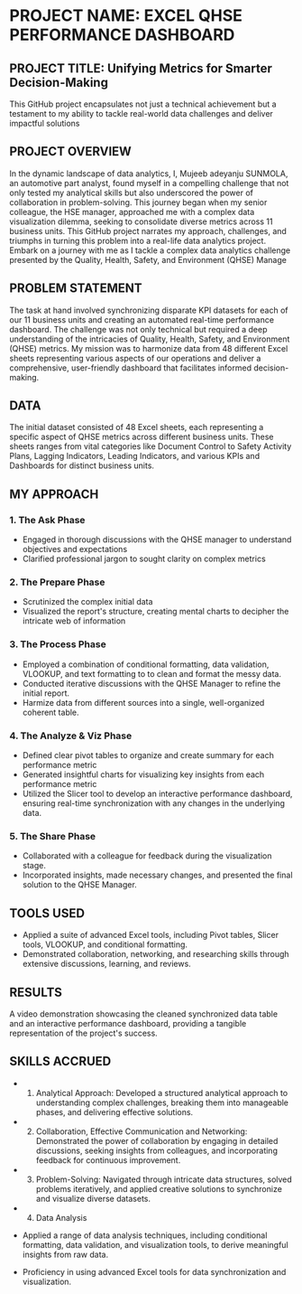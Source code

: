 # PROJECT NAME: EXCEL QHSE PERFORMANCE DASHBOARD
## PROJECT TITLE: Unifying Metrics for Smarter Decision-Making
This GitHub project encapsulates not just a technical achievement but a testament to my ability to tackle real-world data challenges and deliver impactful solutions

## PROJECT OVERVIEW
In the dynamic landscape of data analytics, I, Mujeeb adeyanju SUNMOLA, an automotive part analyst, found myself in a compelling challenge that not only tested my analytical skills but also underscored the power of collaboration in problem-solving. This journey began when my senior colleague, the HSE manager, approached me with a complex data visualization dilemma, seeking to consolidate diverse metrics across 11 business units. This GitHub project narrates my approach, challenges, and triumphs in turning this problem into a real-life data analytics project. Embark on a journey with me as I tackle a complex data analytics challenge presented by the Quality, Health, Safety, and Environment (QHSE) Manage

## PROBLEM STATEMENT
The task at hand involved synchronizing disparate KPI datasets for each of our 11 business units and creating an automated real-time performance dashboard. The challenge was not only technical but required a deep understanding of the intricacies of Quality, Health, Safety, and Environment (QHSE) metrics. My mission was to harmonize data from 48 different Excel sheets representing various aspects of our operations and deliver a comprehensive, user-friendly dashboard that facilitates informed decision-making.

## DATA
The initial dataset consisted of 48 Excel sheets, each representing a specific aspect of QHSE metrics across different business units. These sheets ranges from vital categories like Document Control to Safety Activity Plans, Lagging Indicators, Leading Indicators, and various KPIs and Dashboards for distinct business units.

## MY APPROACH
### 1. The Ask Phase
- Engaged in thorough discussions with the QHSE manager to understand objectives and expectations
- Clarified professional jargon to sought clarity on complex metrics
  
### 2. The Prepare Phase
- Scrutinized the complex initial data
- Visualized the report's structure, creating mental charts to decipher the intricate web of information

### 3. The Process Phase
- Employed a combination of conditional formatting, data validation, VLOOKUP, and text formatting to to clean and format the messy data.
- Conducted iterative discussions with the QHSE Manager to refine the initial report.
- Harmize data from different sources into a single, well-organized coherent table.

### 4. The Analyze & Viz Phase
- Defined clear pivot tables to organize and create summary for each performance metric
- Generated insightful charts for visualizing key insights from each performance metric
- Utilized the Slicer tool to develop an interactive performance dashboard, ensuring real-time synchronization with any changes in the underlying data.

### 5. The Share Phase
- Collaborated with a colleague for feedback during the visualization stage.
- Incorporated insights, made necessary changes, and presented the final solution to the QHSE Manager.

## TOOLS USED
- Applied a suite of advanced Excel tools, including Pivot tables, Slicer tools, VLOOKUP, and conditional formatting.
- Demonstrated collaboration, networking, and researching skills through extensive discussions, learning, and reviews.

## RESULTS
A video demonstration showcasing the cleaned synchronized data table and an interactive performance dashboard, providing a tangible representation of the project's success.

## SKILLS ACCRUED
- 1. Analytical Approach: Developed a structured analytical approach to understanding complex challenges, breaking them into manageable phases, and delivering effective solutions.

- 2. Collaboration, Effective Communication and Networking: Demonstrated the power of collaboration by engaging in detailed discussions, seeking insights from colleagues, and incorporating feedback for continuous improvement.

- 3. Problem-Solving: Navigated through intricate data structures, solved problems iteratively, and applied creative solutions to synchronize and visualize diverse datasets.

- 4. Data Analysis
- Applied a range of data analysis techniques, including conditional formatting, data validation, and visualization tools, to derive meaningful insights from raw data.
- Proficiency in using advanced Excel tools for data synchronization and visualization.
